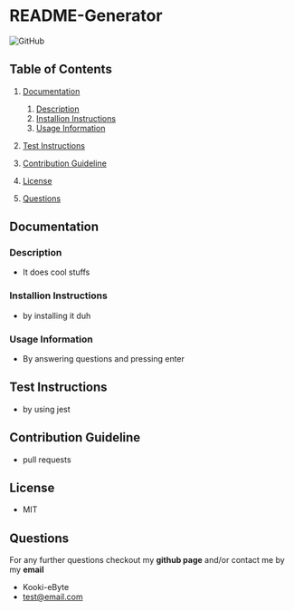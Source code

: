 
  # README-Generator
  ![GitHub](https://img.shields.io/github/license/Kooki-eByte/README-Generator)
  ## Table of Contents

  1. [Documentation](#documentation)


      1. [Description](#description)
      2. [Installion Instructions](#installion)
      3. [Usage Information](#usage)

  2. [Test Instructions](#test)
  3. [Contribution Guideline](#contribution)
  4. [License](#license)
  5. [Questions](#questions)

  ## Documentation <a name="documentation"></a>

  ### Description <a name="description"></a>

  - It does cool stuffs

  ### Installion Instructions <a name="installion"></a>

  - by installing it duh

  ### Usage Information <a name="usage"></a>

  - By answering questions and pressing enter 

  ## Test Instructions <a name="test"></a>

  - by using jest 

  ## Contribution Guideline <a name="contribution"></a>

  - pull requests

  ## License <a name="license"></a>

  - MIT

  ## Questions <a name="questions"></a>

  For any further questions checkout my **github page** and/or contact me by my **email**
  - Kooki-eByte
  - test@email.com


